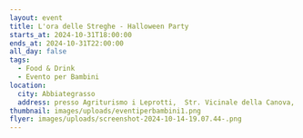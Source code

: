```yaml
---
layout: event
title: L'ora delle Streghe - Halloween Party
starts_at: 2024-10-31T18:00:00
ends_at: 2024-10-31T22:00:00
all_day: false
tags:
  - Food & Drink
  - Evento per Bambini
location:
  city: Abbiategrasso
  address: presso Agriturismo i Leprotti,  Str. Vicinale della Canova, snc
thumbnail: images/uploads/eventiperbambini1.png
flyer: images/uploads/screenshot-2024-10-14-19.07.44-.png
---
```


